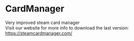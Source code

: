 # CardManager
Very improved steam card manager <br>
Visit our website for more info to download the last version: https://steamcardmanager.com/
